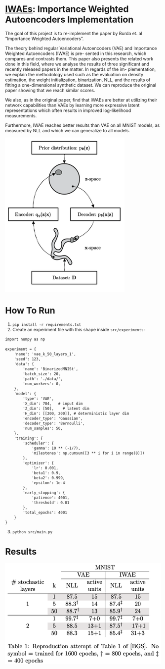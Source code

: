 # [IWAEs](report.pdf): Importance Weighted Autoencoders Implementation
The goal of this project is to re-implement the paper by Burda et. al ”Importance Weighted Autoencoders”.

The theory behind regular Variational Autoencoders (VAE) and Importance Weighted Autoencoders (IWAE) is pre-
sented in this research, which compares and contrasts them. This paper also presents the related work done in this
field, where we analyse the results of three significant and recently released papers in the matter. In regards of the im-
plementation, we explain the methodology used such as the evaluation on density estimation, the weight initialization,
binarization, NLL, and the results of fitting a one-dimensional synthetic dataset. We can reproduce the original paper
showing that we reach similar scores. 

We also, as in the original paper, find that IWAEs are better at utilizing their
network capabilities than VAEs by learning more expressive latent representations which often results in improved
log-likelihood measurements. 

Furthermore, IWAE reaches better results than VAE on all MNIST models, as measured
by NLL and which we can generalize to all models.

<img src="img/diagram.png" alt="diagram" height="500" />

# How To Run
1. ``pip install -r requirements.txt``
2. Create an experiment file with this shape inside ``src/experiments``:
```
import numpy as np

experiment = {
    'name': 'vae_k_50_layers_1',
    'seed': 123,
    'data': {
        'name': 'BinarizedMNISt',
        'batch_size': 20,
        'path': './data/',
        'num_workers': 0,
    },
    'model': {
        'type': 'VAE',
        'X_dim': 784,   # input dim
        'Z_dim': [50],    # latent dim
        'H_dim': [[200, 200]], # deterministic layer dim
        'encoder_type': 'Gaussian',
        'decoder_type': 'Bernoulli',
        'num_samples': 50,
    },
    'training': {
        'scheduler': {
            'gamma': 10 ** (-1/7),
            'milestones': np.cumsum([3 ** i for i in range(8)])
        },
        'optimizer': {
            'lr': 0.001,
            'beta1': 0.9,
            'beta2': 0.999,
            'epsilon': 1e-4
        },
        'early_stopping': {
            'patience': 4001,
            'threshold': 0.01
        },
        'total_epochs': 4001
    }
}
```
3. ``python src/main.py``
# Results
![](img/results.png)
